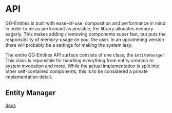 # API

GG-Entities is built with ease-of-use, composition and performance in mind.
In order to be as performant as possible, the library allocates memory eagerly. This makes adding / removing components super fast, but puts the responsibility of memory-usage on you, the user. In an upcomming version there will probably be a settings for making the system lazy.

The entire GG-Entities API surface consists of one class, the `EntityManager`. This class is reponsible for handling everything from entity creation to system invocation and more. While the actual implementation is split into other self-contained components, this is to be considered a private implementation detail.

## Entity Manager

[docs](https://github.com/ggalansmithee/entities/blob/gh-pages/api/classes/_index_d_._gg_entities_.entitymanager.html)
